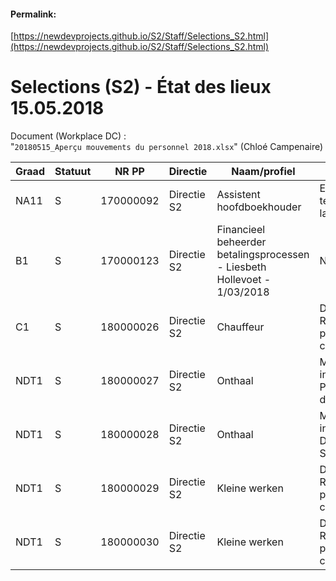 <link rel="stylesheet" href="https://newdevprojects.github.io/S2/S2.css">

#### Permalink: 
[https://newdevprojects.github.io/S2/Staff/Selections_S2.html](https://newdevprojects.github.io/S2/Staff/Selections_S2.html)

# Selections (S2) - &Eacute;tat des lieux 15.05.2018

Document (Workplace DC) :  
"`20180515_Aperçu mouvements du personnel 2018.xlsx`" (Chloé Campenaire)

| Graad | Statuut | NR PP | Directie | Naam/profiel | SVZ | Taalrol |
| --- | --- | --- | --- | --- | --- | --- |
| NA11 | S | 170000092 | Directie S2 | Assistent hoofdboekhouder | Entretiens terminés - 4 lauréats | FR |
|  B1 | S | 170000123 | Directie S2 |  Financieel beheerder betalingsprocessen - Liesbeth Hollevoet  - 1/03/2018 | NL -
| C1 | S | 180000026 | Directie S2 | Chauffeur | Détachement Réforme protection civile | NL/FR |
| NDT1 | S | 180000027 | Directie S2 | Onthaal | Mobilité interne Ingrid Peeterman de S4 | NL |
| NDT1 | S | 180000028 | Directie S2 | Onthaal | Mobilité interne Greta D'Haen de S4 | NL |
| NDT1 | S | 180000029 | Directie S2 | Kleine werken | Détachement Réforme protection civile | NL |
| NDT1 | S | 180000030 | Directie S2 | Kleine werken | Détachement Réforme protection civile | FR |

